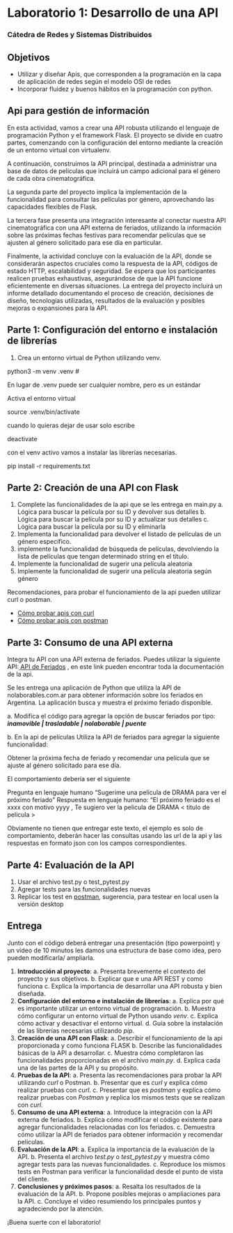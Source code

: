 ﻿# Laboratorio 1: Desarrollo de una API

### Cátedra de Redes y Sistemas Distribuidos

## Objetivos

- Utilizar y diseñar Apis, que corresponden a la programación en la capa de aplicación de redes según el modelo OSI de redes
- Incorporar fluidez y buenos hábitos en la programación con python.

## Api para gestión de información
En esta actividad, vamos a crear una API robusta utilizando el lenguaje de programación Python y el framework Flask. El proyecto se divide en cuatro partes, comenzando con la configuración del entorno mediante la creación de un entorno virtual con virtualenv.

A continuación, construimos la API principal, destinada a administrar una base de datos de películas que incluirá un campo adicional para el género de cada obra cinematográfica.

La segunda parte del proyecto implica la implementación de la funcionalidad para consultar las películas por género, aprovechando las capacidades flexibles de Flask.

La tercera fase presenta una integración interesante al conectar nuestra API cinematográfica con una API externa de feriados, utilizando la información sobre las próximas fechas festivas para recomendar películas que se ajusten al género solicitado para ese día en particular.

Finalmente, la actividad concluye con la evaluación de la API, donde se considerarán aspectos cruciales como la respuesta de la API, códigos de estado HTTP, escalabilidad y seguridad. Se espera que los participantes realicen pruebas exhaustivas, asegurándose de que la API funcione eficientemente en diversas situaciones. La entrega del proyecto incluirá un informe detallado documentando el proceso de creación, decisiones de diseño, tecnologías utilizadas, resultados de la evaluación y posibles mejoras o expansiones para la API.

## Parte 1: Configuración del entorno e instalación de librerías
1. Crea un entorno virtual de Python utilizando venv.

python3 -m venv .venv #

En lugar de .venv puede ser cualquier nombre, pero es un estándar

Activa el entorno virtual

source .venv/bin/activate

cuando lo quieras dejar de usar solo escribe

deactivate

con el venv activo vamos a instalar las librerías necesarias.

pip install -r requirements.txt

## Parte 2: Creación de una API con Flask
1. Complete las funcionalidades de la api que se les entrega en main.py
   a. Lógica para buscar la película por su ID y devolver sus detalles
   b. Lógica para buscar la película por su ID y actualizar sus detalles
   c. Lógica para buscar la película por su ID y eliminarla
2. Implementa la funcionalidad para devolver el listado de películas de un género específico.
3. implemente la funcionalidad de búsqueda de películas, devolviendo la lista de películas que tengan determinado string en el título.
4. Implemente la funcionalidad de sugerir una película aleatoria
5. Implemente la funcionalidad de sugerir una película aleatoria según género

Recomendaciones, para probar el funcionamiento de la api pueden utilizar curl o postman.

- [Cómo probar apis con curl](https://terminalcheatsheet.com/es/guides/curl-rest-api)
- [Cómo probar apis con postman](https://desarrolloweb.com/articulos/como-usar-postman-probar-api)

## Parte 3: Consumo de una API externa
Integra tu API con una API externa de feriados. Puedes utilizar la siguiente API:[ ](https://pjnovas.gitbooks.io/no-laborables/content/)[API de Feriados](https://pjnovas.gitbooks.io/no-laborables/content/) , en este link pueden encontrar toda la documentación de la api.

Se les entrega una aplicación de Python que utiliza la API de nolaborables.com.ar para obtener información sobre los feriados en Argentina. La aplicación busca y muestra el próximo feriado disponible.

   a. Modifica el código para agregar la opción de buscar feriados por tipo: ***inamovible | trasladable | nolaborable | puente***

   b. En la api de películas Utiliza la API de feriados para agregar la siguiente funcionalidad:

Obtener la próxima fecha de feriado y recomendar una película que se ajuste al género solicitado para ese día.

El comportamiento debería ser el siguiente

Pregunta en lenguaje humano “Sugerime una película de DRAMA para ver el próximo feriado”
Respuesta en lenguaje humano: “El próximo feriado es el xxxx con motivo yyyy , Te sugiero ver la pelicula de DRAMA < titulo de pelicula >

Obviamente no tienen que entregar este texto, el ejemplo es solo de comportamiento, deberán hacer las consultas usando las url de la api y las respuestas en formato json con los campos correspondientes.

## Parte 4: Evaluación de la API
1. Usar el archivo test.py o test\_pytest.py
2. Agregar tests para las funcionalidades nuevas
3. Replicar los test en [postman](https://www.postman.com/), sugerencia, para testear en local usen la versión desktop

## Entrega
Junto con el código deberá entregar una presentación (tipo powerpoint) y un video  de 10 minutos les damos una estructura de base como idea, pero pueden modificarla/ ampliarla.

1. **Introducción al proyecto**:
	a. Presenta brevemente el contexto del proyecto y sus objetivos.
   b. Explicar que e una API REST y como funciona
   c. Explica la importancia de desarrollar una API robusta y bien diseñada.
2. **Configuración del entorno e instalación de librerías**:
   a. Explica por qué es importante utilizar un entorno virtual de programación.
   b. Muestra cómo configurar un entorno virtual de Python usando *venv*.
   c. Explica cómo activar y desactivar el entorno virtual.
   d. Guía sobre la instalación de las librerías necesarias utilizando *pip*.
3. **Creación de una API con Flask**:
   a. Describir el funcionamiento de la api proporcionada y como funciona FLASK
   b. Describe las funcionalidades básicas de la API a desarrollar.
   c. Muestra cómo completaron las funcionalidades proporcionadas en el archivo *main.py*.
   d. Explica cada una de las partes de la API y su propósito.
4. **Pruebas de la API**:
   a. Presenta las recomendaciones para probar la API utilizando *curl* o Postman.
   b. Presentar que es *curl* y explica cómo realizar pruebas con *curl*.
   c. Presentar que es *postman* y explica cómo realizar pruebas con *Postman* y replica los mismos tests que se realizan con *curl*.
5. **Consumo de una API externa**:
   a. Introduce la integración con la API externa de feriados.
   b. Explica cómo modificar el código existente para agregar funcionalidades relacionadas con los feriados.
   c. Demuestra cómo utilizar la API de feriados para obtener información y recomendar películas.
6. **Evaluación de la API**:
   a. Explica la importancia de la evaluación de la API.
   b. Presenta el archivo *test.py* o *test\_pytest.py* y muestra cómo agregar tests para las nuevas funcionalidades.
   c. Reproduce los mismos tests en Postman para verificar la funcionalidad desde el punto de vista del cliente.
7. **Conclusiones y próximos pasos**:
   a. Resalta los resultados de la evaluación de la API.
   b. Propone posibles mejoras o ampliaciones para la API.
   c. Concluye el video resumiendo los principales puntos y agradeciendo por la atención.

¡Buena suerte con el laboratorio!

